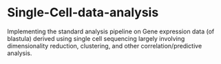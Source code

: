 # Single-Cell-data-analysis
Implementing the standard analysis pipeline on Gene expression data (of blastula) derived using single cell sequencing largely involving dimensionality reduction, clustering, and other correlation/predictive analysis.
